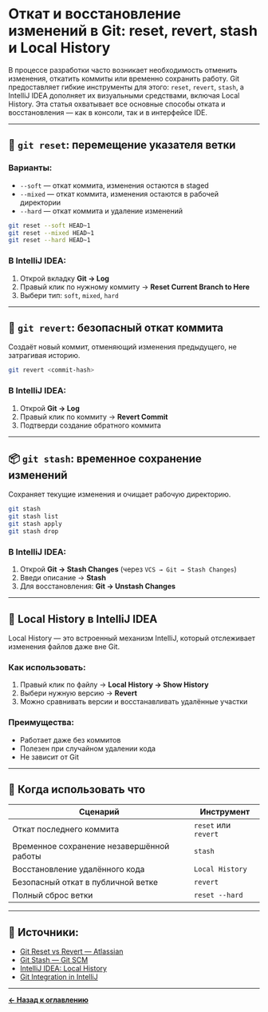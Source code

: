 # Откат и восстановление изменений в Git: reset, revert, stash и Local History

В процессе разработки часто возникает необходимость отменить изменения, откатить коммиты или временно сохранить работу. Git предоставляет гибкие инструменты для этого: `reset`, `revert`, `stash`, а IntelliJ IDEA дополняет их визуальными средствами, включая Local History. Эта статья охватывает все основные способы отката и восстановления — как в консоли, так и в интерфейсе IDE.

---

## 🔄 `git reset`: перемещение указателя ветки

### Варианты:

- `--soft` — откат коммита, изменения остаются в staged
- `--mixed` — откат коммита, изменения остаются в рабочей директории
- `--hard` — откат коммита и удаление изменений

```bash
git reset --soft HEAD~1
git reset --mixed HEAD~1
git reset --hard HEAD~1
```

### В IntelliJ IDEA:

1. Открой вкладку **Git → Log**
2. Правый клик по нужному коммиту → **Reset Current Branch to Here**
3. Выбери тип: `soft`, `mixed`, `hard`

---

## 🔁 `git revert`: безопасный откат коммита

Создаёт новый коммит, отменяющий изменения предыдущего, не затрагивая историю.

```bash
git revert <commit-hash>
```

### В IntelliJ IDEA:

1. Открой **Git → Log**
2. Правый клик по коммиту → **Revert Commit**
3. Подтверди создание обратного коммита

---

## 📦 `git stash`: временное сохранение изменений

Сохраняет текущие изменения и очищает рабочую директорию.

```bash
git stash
git stash list
git stash apply
git stash drop
```

### В IntelliJ IDEA:

1. Открой **Git → Stash Changes** (через `VCS → Git → Stash Changes`)
2. Введи описание → **Stash**
3. Для восстановления: **Git → Unstash Changes**

---

## 🧭 Local History в IntelliJ IDEA

Local History — это встроенный механизм IntelliJ, который отслеживает изменения файлов даже вне Git.

### Как использовать:

1. Правый клик по файлу → **Local History → Show History**
2. Выбери нужную версию → **Revert**
3. Можно сравнивать версии и восстанавливать удалённые участки

### Преимущества:

- Работает даже без коммитов
- Полезен при случайном удалении кода
- Не зависит от Git

---

## 🧠 Когда использовать что

| Сценарий                            | Инструмент         |
|-------------------------------------|--------------------|
| Откат последнего коммита            | `reset` или `revert` |
| Временное сохранение незавершённой работы | `stash`             |
| Восстановление удалённого кода      | `Local History`     |
| Безопасный откат в публичной ветке  | `revert`            |
| Полный сброс ветки                  | `reset --hard`      |

---

## 🔗 Источники:

- [Git Reset vs Revert — Atlassian](https://www.atlassian.com/git/tutorials/resetting-checking-out-and-reverting)
- [Git Stash — Git SCM](https://git-scm.com/docs/git-stash)
- [IntelliJ IDEA: Local History](https://www.jetbrains.com/help/idea/local-history.html)
- [Git Integration in IntelliJ](https://www.jetbrains.com/help/idea/version-control-integration.html)

---
[**← Назад к оглавлению**](README.md)